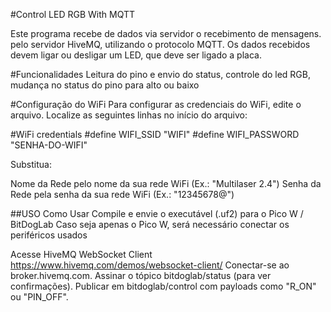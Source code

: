 #Control LED RGB With MQTT

Este programa recebe de dados via servidor o recebimento de mensagens.
pelo servidor HiveMQ, utilizando o protocolo MQTT. Os dados recebidos devem 
ligar ou desligar um LED, que deve ser ligado a placa.

#Funcionalidades
Leitura do pino e envio do status, controle do led RGB, mudança no status do pino para alto ou baixo

#Configuração do WiFi
Para configurar as credenciais do WiFi, edite o arquivo. Localize as seguintes linhas no início do arquivo:

#WiFi credentials
#define WIFI_SSID "WIFI" #define WIFI_PASSWORD "SENHA-DO-WIFI"

Substitua:

Nome da Rede pelo nome da sua rede WiFi (Ex.: "Multilaser 2.4") Senha da Rede pela senha da sua rede WiFi (Ex.: "12345678@")

##USO
Como Usar Compile e envie o executável (.uf2) para o Pico W / BitDogLab Caso seja apenas o Pico W, será necessário conectar os periféricos usados 

Acesse  HiveMQ WebSocket Client https://www.hivemq.com/demos/websocket-client/ 
Conectar-se ao broker.hivemq.com.
Assinar o tópico bitdoglab/status (para ver confirmações).
Publicar em bitdoglab/control com payloads como "R_ON" ou "PIN_OFF".